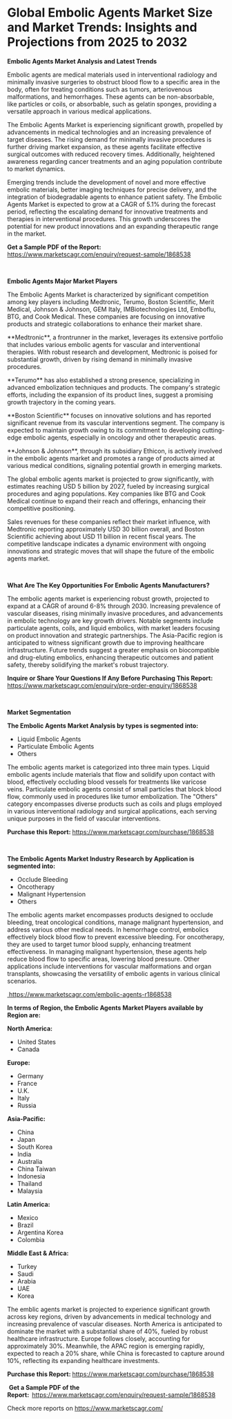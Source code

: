 <p><h1>Global Embolic Agents Market Size and Market Trends: Insights and Projections from 2025 to 2032</h1></p><p><strong>Embolic Agents Market Analysis and Latest Trends</strong></p>
<p><p>Embolic agents are medical materials used in interventional radiology and minimally invasive surgeries to obstruct blood flow to a specific area in the body, often for treating conditions such as tumors, arteriovenous malformations, and hemorrhages. These agents can be non-absorbable, like particles or coils, or absorbable, such as gelatin sponges, providing a versatile approach in various medical applications.</p><p>The Embolic Agents Market is experiencing significant growth, propelled by advancements in medical technologies and an increasing prevalence of target diseases. The rising demand for minimally invasive procedures is further driving market expansion, as these agents facilitate effective surgical outcomes with reduced recovery times. Additionally, heightened awareness regarding cancer treatments and an aging population contribute to market dynamics.</p><p>Emerging trends include the development of novel and more effective embolic materials, better imaging techniques for precise delivery, and the integration of biodegradable agents to enhance patient safety. The Embolic Agents Market is expected to grow at a CAGR of 5.1% during the forecast period, reflecting the escalating demand for innovative treatments and therapies in interventional procedures. This growth underscores the potential for new product innovations and an expanding therapeutic range in the market.</p></p>
<p><strong>Get a Sample PDF of the Report:&nbsp;</strong> <a href="https://www.marketscagr.com/enquiry/request-sample/1868538?utm_campaign=2724&utm_medium=2&utm_source=Github&utm_content=ia&utm_term=03032025&utm_id=embolic-agents">https://www.marketscagr.com/enquiry/request-sample/1868538</a></p>
<p>&nbsp;</p>
<p><strong>Embolic Agents Major Market Players</strong></p>
<p><p>The Embolic Agents Market is characterized by significant competition among key players including Medtronic, Terumo, Boston Scientific, Merit Medical, Johnson & Johnson, GEM Italy, IMBiotechnologies Ltd, Emboflu, BTG, and Cook Medical. These companies are focusing on innovative products and strategic collaborations to enhance their market share.</p><p>**Medtronic**, a frontrunner in the market, leverages its extensive portfolio that includes various embolic agents for vascular and interventional therapies. With robust research and development, Medtronic is poised for substantial growth, driven by rising demand in minimally invasive procedures.</p><p>**Terumo** has also established a strong presence, specializing in advanced embolization techniques and products. The company's strategic efforts, including the expansion of its product lines, suggest a promising growth trajectory in the coming years.</p><p>**Boston Scientific** focuses on innovative solutions and has reported significant revenue from its vascular interventions segment. The company is expected to maintain growth owing to its commitment to developing cutting-edge embolic agents, especially in oncology and other therapeutic areas.</p><p>**Johnson & Johnson**, through its subsidiary Ethicon, is actively involved in the embolic agents market and promotes a range of products aimed at various medical conditions, signaling potential growth in emerging markets.</p><p>The global embolic agents market is projected to grow significantly, with estimates reaching USD 5 billion by 2027, fueled by increasing surgical procedures and aging populations. Key companies like BTG and Cook Medical continue to expand their reach and offerings, enhancing their competitive positioning.</p><p>Sales revenues for these companies reflect their market influence, with Medtronic reporting approximately USD 30 billion overall, and Boston Scientific achieving about USD 11 billion in recent fiscal years. The competitive landscape indicates a dynamic environment with ongoing innovations and strategic moves that will shape the future of the embolic agents market.</p></p>
<p>&nbsp;</p>
<p><strong>What Are The Key Opportunities For Embolic Agents Manufacturers?</strong></p>
<p><p>The embolic agents market is experiencing robust growth, projected to expand at a CAGR of around 6-8% through 2030. Increasing prevalence of vascular diseases, rising minimally invasive procedures, and advancements in embolic technology are key growth drivers. Notable segments include particulate agents, coils, and liquid embolics, with market leaders focusing on product innovation and strategic partnerships. The Asia-Pacific region is anticipated to witness significant growth due to improving healthcare infrastructure. Future trends suggest a greater emphasis on biocompatible and drug-eluting embolics, enhancing therapeutic outcomes and patient safety, thereby solidifying the market's robust trajectory.</p></p>
<p><strong>Inquire or Share Your Questions If Any Before Purchasing This Report:</strong> <a href="https://www.marketscagr.com/enquiry/pre-order-enquiry/1868538?utm_campaign=2724&utm_medium=2&utm_source=Github&utm_content=ia&utm_term=03032025&utm_id=embolic-agents">https://www.marketscagr.com/enquiry/pre-order-enquiry/1868538</a></p>
<p>&nbsp;</p>
<p><strong>Market Segmentation</strong></p>
<p><strong>The Embolic Agents Market Analysis by types is segmented into:</strong></p>
<p><ul><li>Liquid Embolic Agents</li><li>Particulate Embolic Agents</li><li>Others</li></ul></p>
<p><p>The embolic agents market is categorized into three main types. Liquid embolic agents include materials that flow and solidify upon contact with blood, effectively occluding blood vessels for treatments like varicose veins. Particulate embolic agents consist of small particles that block blood flow, commonly used in procedures like tumor embolization. The "Others" category encompasses diverse products such as coils and plugs employed in various interventional radiology and surgical applications, each serving unique purposes in the field of vascular interventions.</p></p>
<p><strong>Purchase this Report:&nbsp;</strong><a href="https://www.marketscagr.com/purchase/1868538?utm_campaign=2724&utm_medium=2&utm_source=Github&utm_content=ia&utm_term=03032025&utm_id=embolic-agents">https://www.marketscagr.com/purchase/1868538</a></p>
<p>&nbsp;</p>
<p><strong>The Embolic Agents Market Industry Research by Application is segmented into:</strong></p>
<p><ul><li>Occlude Bleeding</li><li>Oncotherapy</li><li>Malignant Hypertension</li><li>Others</li></ul></p>
<p><p>The embolic agents market encompasses products designed to occlude bleeding, treat oncological conditions, manage malignant hypertension, and address various other medical needs. In hemorrhage control, embolics effectively block blood flow to prevent excessive bleeding. For oncotherapy, they are used to target tumor blood supply, enhancing treatment effectiveness. In managing malignant hypertension, these agents help reduce blood flow to specific areas, lowering blood pressure. Other applications include interventions for vascular malformations and organ transplants, showcasing the versatility of embolic agents in various clinical scenarios.</p></p>
<p><a href="https://www.marketscagr.com/embolic-agents-r1868538?utm_campaign=2724&utm_medium=2&utm_source=Github&utm_content=ia&utm_term=03032025&utm_id=embolic-agents">&nbsp;https://www.marketscagr.com/embolic-agents-r1868538</a></p>
<p><strong>In terms of Region, the Embolic Agents Market Players available by Region are:</strong></p>
<p>
    <p> <strong> North America: </strong>
        <ul>
            <li>United States</li>
            <li>Canada</li>
        </ul>
        </p> 
    <p> <strong> Europe: </strong>
        <ul>
            <li>Germany</li>
            <li>France</li>
            <li>U.K.</li>
            <li>Italy</li>
            <li>Russia</li>
        </ul>
        </p> 
    <p> <strong> Asia-Pacific: </strong>
        <ul>
            <li>China</li>
            <li>Japan</li>
            <li>South Korea</li>
            <li>India</li>
            <li>Australia</li>
            <li>China Taiwan</li>
            <li>Indonesia</li>
            <li>Thailand</li>
            <li>Malaysia</li>
        </ul>
        </p> 
    <p> <strong> Latin America: </strong>
        <ul>
            <li>Mexico</li>
            <li>Brazil</li>
            <li>Argentina Korea</li>
            <li>Colombia</li>
        </ul>
        </p> 
    <p> <strong> Middle East & Africa: </strong>
        <ul>
            <li>Turkey</li>
            <li>Saudi</li>
            <li>Arabia</li>
            <li>UAE</li>
            <li>Korea</li>
        </ul>
    </p>
    </p>
<p><p>The emblic agents market is projected to experience significant growth across key regions, driven by advancements in medical technology and increasing prevalence of vascular diseases. North America is anticipated to dominate the market with a substantial share of 40%, fueled by robust healthcare infrastructure. Europe follows closely, accounting for approximately 30%. Meanwhile, the APAC region is emerging rapidly, expected to reach a 20% share, while China is forecasted to capture around 10%, reflecting its expanding healthcare investments.</p></p>
<p><strong>Purchase this Report: </strong><a href="https://www.marketscagr.com/purchase/1868538?utm_campaign=2724&utm_medium=2&utm_source=Github&utm_content=ia&utm_term=03032025&utm_id=embolic-agents">https://www.marketscagr.com/purchase/1868538</a></p>
<p>&nbsp;<strong>Get a Sample PDF of the Report:&nbsp;&nbsp;</strong><a href="https://www.marketscagr.com/enquiry/request-sample/1868538?utm_campaign=2724&utm_medium=2&utm_source=Github&utm_content=ia&utm_term=03032025&utm_id=embolic-agents">https://www.marketscagr.com/enquiry/request-sample/1868538</a></p>
<p><strong></strong></p>
<p>Check more reports on <a href="https://www.marketscagr.com/?utm_campaign=2724&utm_medium=2&utm_source=Github&utm_content=ia&utm_term=03032025&utm_id=embolic-agents">https://www.marketscagr.com/</a></p>